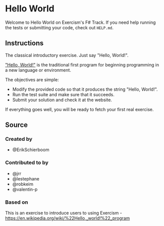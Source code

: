 # Hello World

Welcome to Hello World on Exercism's F# Track.
If you need help running the tests or submitting your code, check out `HELP.md`.

## Instructions

The classical introductory exercise.
Just say "Hello, World!".

["Hello, World!"][hello-world] is the traditional first program for beginning programming in a new language or environment.

The objectives are simple:

- Modify the provided code so that it produces the string "Hello, World!".
- Run the test suite and make sure that it succeeds.
- Submit your solution and check it at the website.

If everything goes well, you will be ready to fetch your first real exercise.

[hello-world]: https://en.wikipedia.org/wiki/%22Hello,_world!%22_program

## Source

### Created by

- @ErikSchierboom

### Contributed to by

- @jrr
- @lestephane
- @robkeim
- @valentin-p

### Based on

This is an exercise to introduce users to using Exercism - https://en.wikipedia.org/wiki/%22Hello,_world!%22_program
